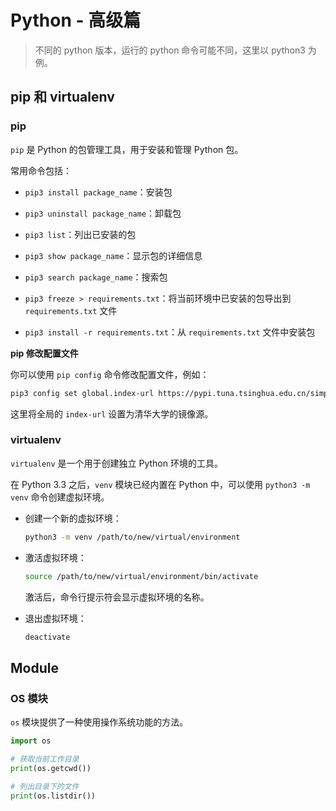 # Python - 高级篇

> 不同的 python 版本，运行的 python 命令可能不同，这里以 python3 为例。

## pip 和 virtualenv

### pip

`pip` 是 Python 的包管理工具，用于安装和管理 Python 包。

常用命令包括：

- `pip3 install package_name`：安装包

- `pip3 uninstall package_name`：卸载包

- `pip3 list`：列出已安装的包

- `pip3 show package_name`：显示包的详细信息

- `pip3 search package_name`：搜索包

- `pip3 freeze > requirements.txt`：将当前环境中已安装的包导出到 `requirements.txt` 文件

- `pip3 install -r requirements.txt`：从 `requirements.txt` 文件中安装包

**pip 修改配置文件**

你可以使用 `pip config` 命令修改配置文件，例如：

```bash
pip3 config set global.index-url https://pypi.tuna.tsinghua.edu.cn/simple
```

这里将全局的 `index-url` 设置为清华大学的镜像源。

### virtualenv

`virtualenv` 是一个用于创建独立 Python 环境的工具。

在 Python 3.3 之后，`venv` 模块已经内置在 Python 中，可以使用 `python3 -m venv` 命令创建虚拟环境。

- 创建一个新的虚拟环境：

  ```bash
  python3 -m venv /path/to/new/virtual/environment
  ```

- 激活虚拟环境：

  ```bash
  source /path/to/new/virtual/environment/bin/activate
  ```

  激活后，命令行提示符会显示虚拟环境的名称。

- 退出虚拟环境：

  ```bash
  deactivate
  ```

## Module

### OS 模块

`os` 模块提供了一种使用操作系统功能的方法。

```python
import os

# 获取当前工作目录
print(os.getcwd())

# 列出目录下的文件
print(os.listdir())
```
